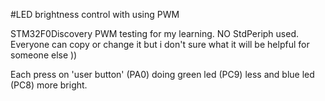 #LED brightness control with using PWM

STM32F0Discovery PWM testing for my learning. NO StdPeriph used. Everyone can copy or change it but i don't sure what it will be helpful for someone else ))

Each press on 'user button' (PA0) doing green led (PC9) less and blue led (PC8) more bright. 




